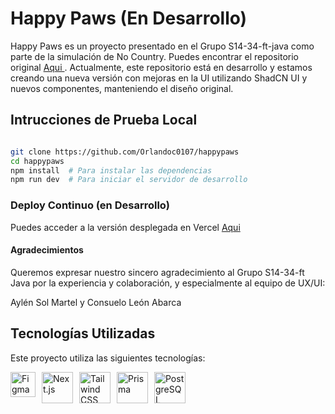 # Happy Paws (En Desarrollo)

Happy Paws es un proyecto presentado en el Grupo S14-34-ft-java como parte de la simulación de No Country. Puedes encontrar el repositorio original <a href="https://github.com/No-Country-simulation/s14-34-ft-java"> Aqui </a> . Actualmente, este repositorio está en desarrollo y estamos creando una nueva versión con mejoras en la UI utilizando ShadCN UI y nuevos componentes, manteniendo el diseño original.

## Intrucciones de Prueba Local

```bash

git clone https://github.com/Orlandoc0107/happypaws
cd happypaws
npm install  # Para instalar las dependencias
npm run dev  # Para iniciar el servidor de desarrollo


```

### Deploy Continuo (en Desarrollo)

Puedes acceder a la versión desplegada en Vercel  <a href="https://happypaws-nine.vercel.app/"> Aqui </a>

#### Agradecimientos

Queremos expresar nuestro sincero agradecimiento al Grupo S14-34-ft Java por la experiencia y colaboración, y especialmente al equipo de UX/UI:

Aylén Sol Martel y 
Consuelo León Abarca

## Tecnologías Utilizadas

Este proyecto utiliza las siguientes tecnologías:

<div style="display: flex; gap: 10px;">
  <img src="https://upload.wikimedia.org/wikipedia/commons/3/33/Figma-logo.svg" alt="Figma" width="40"/> 
  <img src="https://upload.wikimedia.org/wikipedia/commons/8/8e/Nextjs-logo.svg" alt="Next.js" width="50"/>
  <img src="https://upload.wikimedia.org/wikipedia/commons/d/d5/Tailwind_CSS_Logo.svg" alt="Tailwind CSS" width="50"/> 
  <img src="https://seeklogo.com/images/P/prisma-logo-3805665B69-seeklogo.com.png" alt="Prisma" width="50"/> 
  <img src="https://upload.wikimedia.org/wikipedia/commons/2/29/Postgresql_elephant.svg" alt="PostgreSQL" width="50"/>
</div>

